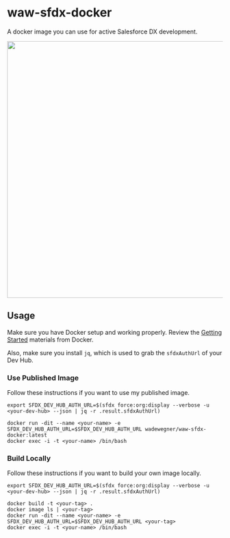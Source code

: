 # waw-sfdx-docker

A docker image you can use for active Salesforce DX development.

<img src="assets/dockerfordx.gif" width="600px" />

## Usage

Make sure you have Docker setup and working properly. Review the [Getting Started](https://docs.docker.com/get-started/) materials from Docker.

Also, make sure you install `jq`, which is used to grab the `sfdxAuthUrl` of your Dev Hub.

### Use Published Image

Follow these instructions if you want to use my published image.

```
export SFDX_DEV_HUB_AUTH_URL=$(sfdx force:org:display --verbose -u <your-dev-hub> --json | jq -r .result.sfdxAuthUrl)

docker run -dit --name <your-name> -e SFDX_DEV_HUB_AUTH_URL=$SFDX_DEV_HUB_AUTH_URL wadewegner/waw-sfdx-docker:latest
docker exec -i -t <your-name> /bin/bash
```

### Build Locally

Follow these instructions if you want to build your own image locally.

```
export SFDX_DEV_HUB_AUTH_URL=$(sfdx force:org:display --verbose -u <your-dev-hub> --json | jq -r .result.sfdxAuthUrl)

docker build -t <your-tag> .
docker image ls | <your-tag>
docker run -dit --name <your-name> -e SFDX_DEV_HUB_AUTH_URL=$SFDX_DEV_HUB_AUTH_URL <your-tag>
docker exec -i -t <your-name> /bin/bash
```